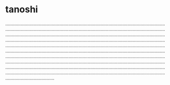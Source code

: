 # tanoshi
..............................................................................................................................................................................................................................................................................................................................................................................................................................................................................................................................................................................................................................................................................................................................................................................................................................................................................................................................................................................................................................................................................................................................................................................................................................................................................................................................